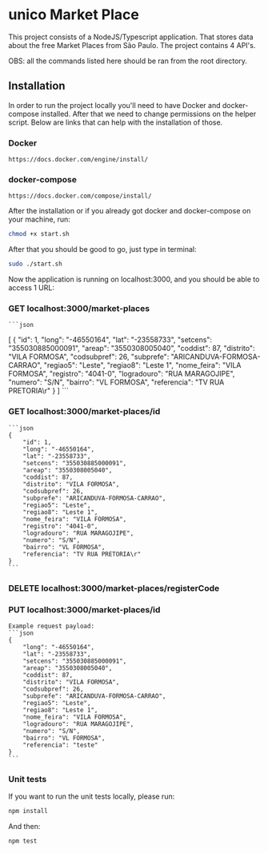 # unico Market Place

This project consists of a NodeJS/Typescript application. That stores data about the free Market Places from São Paulo. The project contains 4 API's.

OBS: all the commands listed here should be ran from the root directory.

## Installation

In order to run the project locally you'll need to have Docker and docker-compose installed. After that we need to change permissions on the helper script. Below are links that can help with the installation of those. 

### Docker 
	https://docs.docker.com/engine/install/

### docker-compose
	https://docs.docker.com/compose/install/

After the installation or if you already got docker and docker-compose on your machine, run:
```bash
chmod +x start.sh

```
After that you should be good to go, just type in terminal:

```bash
sudo ./start.sh

```

Now the application is running on localhost:3000, and you should be able to access 1 URL:

### GET localhost:3000/market-places
	```json
[
    {
        "id": 1,
        "long": "-46550164",
        "lat": "-23558733",
        "setcens": "355030885000091",
        "areap": "3550308005040",
        "coddist": 87,
        "distrito": "VILA FORMOSA",
        "codsubpref": 26,
        "subprefe": "ARICANDUVA-FORMOSA-CARRAO",
        "regiao5": "Leste",
        "regiao8": "Leste 1",
        "nome_feira": "VILA FORMOSA",
        "registro": "4041-0",
        "logradouro": "RUA MARAGOJIPE",
        "numero": "S/N",
        "bairro": "VL FORMOSA",
        "referencia": "TV RUA PRETORIA\r"
    }
]
	```

### GET localhost:3000/market-places/id
	```json
 	{
        "id": 1,
        "long": "-46550164",
        "lat": "-23558733",
        "setcens": "355030885000091",
        "areap": "3550308005040",
        "coddist": 87,
        "distrito": "VILA FORMOSA",
        "codsubpref": 26,
        "subprefe": "ARICANDUVA-FORMOSA-CARRAO",
        "regiao5": "Leste",
        "regiao8": "Leste 1",
        "nome_feira": "VILA FORMOSA",
        "registro": "4041-0",
        "logradouro": "RUA MARAGOJIPE",
        "numero": "S/N",
        "bairro": "VL FORMOSA",
        "referencia": "TV RUA PRETORIA\r"
	}
	```

### DELETE localhost:3000/market-places/registerCode

### PUT localhost:3000/market-places/id
	Example request payload:
	```json
	{
    	"long": "-46550164",
    	"lat": "-23558733",
    	"setcens": "355030885000091",
    	"areap": "3550308005040",
    	"coddist": 87,
    	"distrito": "VILA FORMOSA",
    	"codsubpref": 26,
    	"subprefe": "ARICANDUVA-FORMOSA-CARRAO",
    	"regiao5": "Leste",
    	"regiao8": "Leste 1",
    	"nome_feira": "VILA FORMOSA",
    	"logradouro": "RUA MARAGOJIPE",
    	"numero": "S/N",
    	"bairro": "VL FORMOSA",
    	"referencia": "teste"
	}
	```

### Unit tests

If you want to run the unit tests locally, please run:

```bash
npm install

```

And then:

```bash
npm test

```